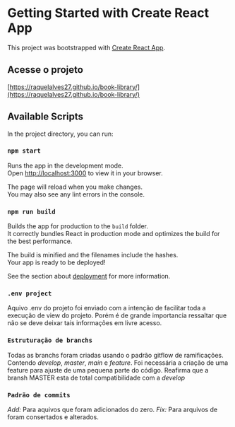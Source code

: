 # Getting Started with Create React App

This project was bootstrapped with [Create React App](https://github.com/facebook/create-react-app).

## Acesse o projeto

[https://raquelalves27.github.io/book-library/](https://raquelalves27.github.io/book-library/)
## Available Scripts

In the project directory, you can run:

### `npm start`

Runs the app in the development mode.\
Open [http://localhost:3000](http://localhost:3000) to view it in your browser.

The page will reload when you make changes.\
You may also see any lint errors in the console.

### `npm run build`

Builds the app for production to the `build` folder.\
It correctly bundles React in production mode and optimizes the build for the best performance.

The build is minified and the filenames include the hashes.\
Your app is ready to be deployed!

See the section about [deployment](https://facebook.github.io/create-react-app/docs/deployment) for more information.

### `.env project`

Aquivo .env do projeto foi enviado com a intenção de facilitar toda a execução de view do projeto. Porém é de grande importancia ressaltar que não se deve deixar tais informações em livre acesso.

### `Estruturação de branchs`

Todas as branchs foram criadas usando o padrão gitflow de ramificações. Contendo *develop*, *master*, *main* e *feature*. Foi necessária a criação de uma feature para ajuste de uma pequena parte do código.
Reafirma que a bransh MASTER esta de total compatibilidade com a *develop*

### `Padrão de commits`
 *Add:* Para aquivos que foram adicionados do zero.
 *Fix:* Para arquivos de foram consertados e alterados.